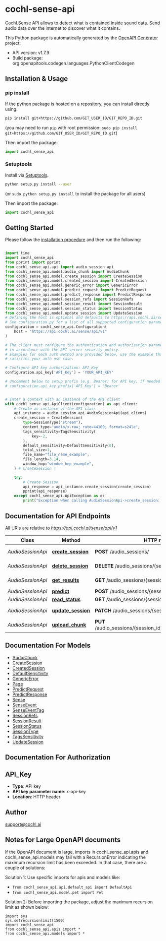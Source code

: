 # cochl-sense-api
Cochl.Sense API allows to detect what is contained inside sound data. Send audio
data over the internet to discover what it contains.


This Python package is automatically generated by the [OpenAPI Generator](https://openapi-generator.tech) project:

- API version: v1.7.9
- Build package: org.openapitools.codegen.languages.PythonClientCodegen

## Installation & Usage
### pip install

If the python package is hosted on a repository, you can install directly using:

```sh
pip install git+https://github.com/GIT_USER_ID/GIT_REPO_ID.git
```
(you may need to run `pip` with root permission: `sudo pip install git+https://github.com/GIT_USER_ID/GIT_REPO_ID.git`)

Then import the package:
```python
import cochl_sense_api
```

### Setuptools

Install via [Setuptools](http://pypi.python.org/pypi/setuptools).

```sh
python setup.py install --user
```
(or `sudo python setup.py install` to install the package for all users)

Then import the package:
```python
import cochl_sense_api
```

## Getting Started

Please follow the [installation procedure](#installation--usage) and then run the following:

```python

import time
import cochl_sense_api
from pprint import pprint
from cochl_sense_api.api import audio_session_api
from cochl_sense_api.model.audio_chunk import AudioChunk
from cochl_sense_api.model.create_session import CreateSession
from cochl_sense_api.model.created_session import CreatedSession
from cochl_sense_api.model.generic_error import GenericError
from cochl_sense_api.model.predict_request import PredictRequest
from cochl_sense_api.model.predict_response import PredictResponse
from cochl_sense_api.model.session_refs import SessionRefs
from cochl_sense_api.model.session_result import SessionResult
from cochl_sense_api.model.session_status import SessionStatus
from cochl_sense_api.model.update_session import UpdateSession
# Defining the host is optional and defaults to https://api.cochl.ai/sense/api/v1
# See configuration.py for a list of all supported configuration parameters.
configuration = cochl_sense_api.Configuration(
    host = "https://api.cochl.ai/sense/api/v1"
)

# The client must configure the authentication and authorization parameters
# in accordance with the API server security policy.
# Examples for each auth method are provided below, use the example that
# satisfies your auth use case.

# Configure API key authorization: API_Key
configuration.api_key['API_Key'] = 'YOUR_API_KEY'

# Uncomment below to setup prefix (e.g. Bearer) for API key, if needed
# configuration.api_key_prefix['API_Key'] = 'Bearer'


# Enter a context with an instance of the API client
with cochl_sense_api.ApiClient(configuration) as api_client:
    # Create an instance of the API class
    api_instance = audio_session_api.AudioSessionApi(api_client)
    create_session = CreateSession(
        type=SessionType("stream"),
        content_type="audio/x-raw; rate=44100; format=s24le",
        tags_sensitivity=TagsSensitivity(
            key=-2,
        ),
        default_sensitivity=DefaultSensitivity(0),
        total_size=1,
        file_name="file_name_example",
        file_length=3.14,
        window_hop="window_hop_example",
    ) # CreateSession | 

    try:
        # Create Session
        api_response = api_instance.create_session(create_session)
        pprint(api_response)
    except cochl_sense_api.ApiException as e:
        print("Exception when calling AudioSessionApi->create_session: %s\n" % e)
```

## Documentation for API Endpoints

All URIs are relative to *https://api.cochl.ai/sense/api/v1*

Class | Method | HTTP request | Description
------------ | ------------- | ------------- | -------------
*AudioSessionApi* | [**create_session**](docs/AudioSessionApi.md#create_session) | **POST** /audio_sessions/ | Create Session
*AudioSessionApi* | [**delete_session**](docs/AudioSessionApi.md#delete_session) | **DELETE** /audio_sessions/{session_id} | Delete Session
*AudioSessionApi* | [**get_results**](docs/AudioSessionApi.md#get_results) | **GET** /audio_sessions/{session_id}/results | Get File Result
*AudioSessionApi* | [**predict**](docs/AudioSessionApi.md#predict) | **POST** /audio_sessions/{session_id}/predict | Predict
*AudioSessionApi* | [**read_status**](docs/AudioSessionApi.md#read_status) | **GET** /audio_sessions/{session_id}/status | Read Status
*AudioSessionApi* | [**update_session**](docs/AudioSessionApi.md#update_session) | **PATCH** /audio_sessions/{session_id} | Update Session
*AudioSessionApi* | [**upload_chunk**](docs/AudioSessionApi.md#upload_chunk) | **PUT** /audio_sessions/{session_id}/chunks/{chunk_sequence} | Upload Chunk


## Documentation For Models

 - [AudioChunk](docs/AudioChunk.md)
 - [CreateSession](docs/CreateSession.md)
 - [CreatedSession](docs/CreatedSession.md)
 - [DefaultSensitivity](docs/DefaultSensitivity.md)
 - [GenericError](docs/GenericError.md)
 - [Page](docs/Page.md)
 - [PredictRequest](docs/PredictRequest.md)
 - [PredictResponse](docs/PredictResponse.md)
 - [Sense](docs/Sense.md)
 - [SenseEvent](docs/SenseEvent.md)
 - [SenseEventTag](docs/SenseEventTag.md)
 - [SessionRefs](docs/SessionRefs.md)
 - [SessionResult](docs/SessionResult.md)
 - [SessionStatus](docs/SessionStatus.md)
 - [SessionType](docs/SessionType.md)
 - [TagsSensitivity](docs/TagsSensitivity.md)
 - [UpdateSession](docs/UpdateSession.md)


## Documentation For Authorization


## API_Key

- **Type**: API key
- **API key parameter name**: x-api-key
- **Location**: HTTP header


## Author

support@cochl.ai


## Notes for Large OpenAPI documents
If the OpenAPI document is large, imports in cochl_sense_api.apis and cochl_sense_api.models may fail with a
RecursionError indicating the maximum recursion limit has been exceeded. In that case, there are a couple of solutions:

Solution 1:
Use specific imports for apis and models like:
- `from cochl_sense_api.api.default_api import DefaultApi`
- `from cochl_sense_api.model.pet import Pet`

Solution 2:
Before importing the package, adjust the maximum recursion limit as shown below:
```
import sys
sys.setrecursionlimit(1500)
import cochl_sense_api
from cochl_sense_api.apis import *
from cochl_sense_api.models import *
```
